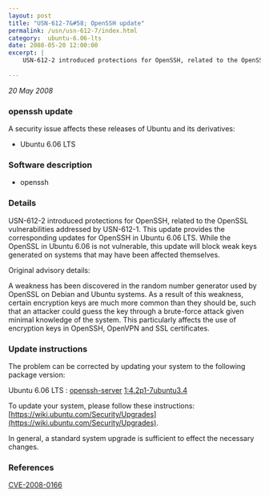 ```yaml
---
layout: post
title: "USN-612-7&#58; OpenSSH update"
permalink: /usn/usn-612-7/index.html
category:  ubuntu-6.06-lts
date: 2008-05-20 12:00:00
excerpt: |
    USN-612-2 introduced protections for OpenSSH, related to the OpenSSL vulnerabilities addressed by USN-612-1.  This update provides the corresponding updates for OpenSSH in Ubuntu 6.06 LTS.  While the OpenSSL in Ubuntu 6.06 is not vulnerable, this update will block weak keys generated on systems that may have been affected themselves.
    
--- 
```

 
 

*20 May 2008*

### openssh update

A security issue affects these releases of Ubuntu and its derivatives:

* Ubuntu 6.06 LTS

### Software description

* openssh 

### Details

USN-612-2 introduced protections for OpenSSH, related to the OpenSSL vulnerabilities addressed by USN-612-1. This update provides the corresponding updates for OpenSSH in Ubuntu 6.06 LTS. While the OpenSSL in Ubuntu 6.06 is not vulnerable, this update will block weak keys generated on systems that may have been affected themselves.

Original advisory details:

 A weakness has been discovered in the random number generator used by OpenSSL on Debian and Ubuntu systems. As a result of this weakness, certain encryption keys are much more common than they should be, such that an attacker could guess the key through a brute-force attack given minimal knowledge of the system. This particularly affects the use of encryption keys in OpenSSH, OpenVPN and SSL certificates. 

### Update instructions

The problem can be corrected by updating your system to the following package version:

Ubuntu 6.06 LTS
 : [openssh-server](https://launchpad.net/ubuntu/+source/openssh) <span> [1:4.2p1-7ubuntu3.4](https://launchpad.net/ubuntu/+source/openssh/1:4.2p1-7ubuntu3.4) </span> 

To update your system, please follow these instructions: [https://wiki.ubuntu.com/Security/Upgrades](https://wiki.ubuntu.com/Security/Upgrades).

In general, a standard system upgrade is sufficient to effect the necessary changes. 

### References

 
 [CVE-2008-0166](http://people.ubuntu.com/~ubuntu-security/cve/CVE-2008-0166)
 

